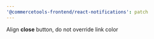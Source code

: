 ```yaml
---
'@commercetools-frontend/react-notifications': patch
---
```


Align **close** button, do not override link color
